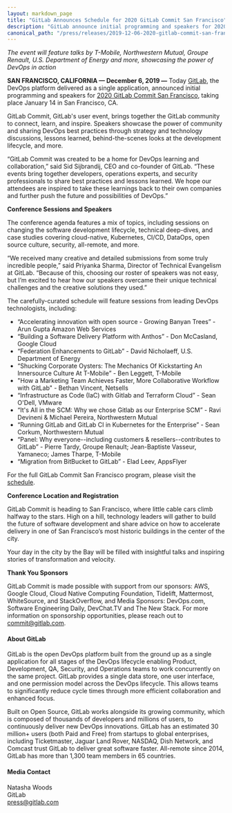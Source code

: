 ```yaml
---
layout: markdown_page
title: "GitLab Announces Schedule for 2020 GitLab Commit San Francisco"
description: "GitLab announce initial programming and speakers for 2020 GitLab Commit San Francisco, taking place January 14 in San Francisco, CA."
canonical_path: "/press/releases/2019-12-06-2020-gitlab-commit-san-francisco-schedule.html"
---
```


_The event will feature talks by T-Mobile, Northwestern Mutual, Groupe Renault, U.S. Department of Energy and more, showcasing the power of DevOps in action_

**SAN FRANCISCO, CALIFORNIA — December 6, 2019 —** Today [GitLab](https://about.gitlab.com/), the DevOps platform delivered as a single application, announced initial programming and speakers for [2020 GitLab Commit San Francisco](https://about.gitlab.com/events/commit/), taking place January 14 in San Francisco, CA.

GitLab Commit, GitLab's user event, brings together the GitLab community to connect, learn, and inspire. Speakers showcase the power of community and sharing DevOps best practices through strategy and technology discussions, lessons learned, behind-the-scenes looks at the development lifecycle, and more.

“GitLab Commit was created to be a home for DevOps learning and collaboration,” said Sid Sijbrandij, CEO and co-founder of GitLab. “These events bring together developers, operations experts, and security professionals to share best practices and lessons learned. We hope our attendees are inspired to take these learnings back to their own companies and further push the future and possibilities of DevOps.”

**Conference Sessions and Speakers**

The conference agenda features a mix of topics, including sessions on changing the software development lifecycle, technical deep-dives, and case studies covering cloud-native, Kubernetes, CI/CD, DataOps, open source culture, security, all-remote, and more.

“We received many creative and detailed submissions from some truly incredible people,” said Priyanka Sharma, Director of Technical Evangelism at GitLab. “Because of this, choosing our roster of speakers was not easy, but I’m excited to hear how our speakers overcame their unique technical challenges and the creative solutions they used.”

The carefully-curated schedule will feature sessions from leading DevOps technologists, including:

* “Accelerating innovation with open source - Growing Banyan Trees” - Arun Gupta Amazon Web Services
* “Building a Software Delivery Platform with Anthos” - Don McCasland, Google Cloud
* “Federation Enhancements to GitLab” -  David Nicholaeff, U.S. Department of Energy
* “Shucking Corporate Oysters: The Mechanics Of Kickstarting An Innersource Culture At T-Mobile” -  Ben Leggett, T-Mobile
* "How a Marketing Team Achieves Faster, More Collaborative Workflow with GitLab" -  Bethan Vincent, Netsells
* “Infrastructure as Code (IaC) with Gitlab and Terraform Cloud” -  Sean O'Dell, VMware
* “It's All in the SCM: Why we chose Gitlab as our Enterprise SCM” -  Ravi Devineni & Michael Pereira, Northwestern Mutual
* “Running GitLab and GitLab CI in Kubernetes for the Enterprise” -  Sean Corkum, Northwestern Mutual
* “Panel: Why everyone--including customers & resellers--contributes to GitLab” - Pierre Tardy, Groupe Renault; Jean-Baptiste Vasseur, Yamaneco; James Tharpe, T-Mobile
* “Migration from BitBucket to GitLab” -  Elad Leev, AppsFlyer

For the full GitLab Commit San Francisco program, please visit the [schedule](https://about.gitlab.com/events/commit/#schedule).

**Conference Location and Registration**

GitLab Commit is heading to San Francisco, where little cable cars climb halfway to the stars. High on a hill, technology leaders will gather to build the future of software development and share advice on how to accelerate delivery in one of San Francisco’s most historic buildings in the center of the city.

Your day in the city by the Bay will be filled with insightful talks and inspiring stories of transformation and velocity.

**Thank You Sponsors**

GitLab Commit is made possible with support from our sponsors: AWS, Google Cloud, Cloud Native Computing Foundation, Tidelift, Mattermost, WhiteSource, and StackOverflow, and Media Sponsors: DevOps.com, Software Engineering Daily, DevChat.TV and The New Stack. For more information on sponsorship opportunities, please reach out to commit@gitlab.com.

#### About GitLab
GitLab is the open DevOps platform built from the ground up as a single application for all stages of the DevOps lifecycle enabling Product, Development, QA, Security, and Operations teams to work concurrently on the same project. GitLab provides a single data store, one user interface, and one permission model across the DevOps lifecycle. This allows teams to significantly reduce cycle times through more efficient collaboration and enhanced focus.

Built on Open Source, GitLab works alongside its growing community, which is composed of thousands of developers and millions of users, to continuously deliver new DevOps innovations. GitLab has an estimated 30 million+ users (both Paid and Free) from startups to global enterprises, including Ticketmaster, Jaguar Land Rover, NASDAQ, Dish Network, and Comcast trust GitLab to deliver great software faster. All-remote since 2014, GitLab has more than 1,300 team members in 65 countries.

#### Media Contact
Natasha Woods
<br> 
GitLab
<br> 
press@gitlab.com
